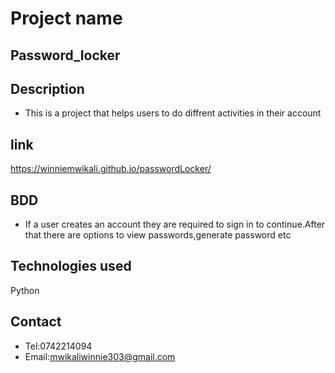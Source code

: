 # Project name
## Password_locker

## Description
- This is a project that helps users to do diffrent activities in their account

## link
https://winniemwikali.github.io/passwordLocker/

## BDD
- If a user creates an account they are required to sign in to continue.After that there are options to view passwords,generate password etc

## Technologies used
Python

## Contact
- Tel:0742214094
- Email:mwikaliwinnie303@gmail.com
